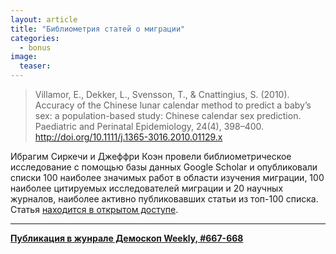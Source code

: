 ```yaml
---
layout: article
title: "Библиометрия статей о миграции"
categories: 
  - bonus
image:
  teaser:
---
```


> Villamor, E., Dekker, L., Svensson, T., & Cnattingius, S. (2010). Accuracy of the Chinese lunar calendar method to predict a baby’s sex: a population-based study: Chinese calendar sex prediction. Paediatric and Perinatal Epidemiology, 24(4), 398–400. http://doi.org/10.1111/j.1365-3016.2010.01129.x

Ибрагим Сиркечи и Джеффри Коэн провели библиометрическое исследование с помощью базы данных Google Scholar и опубликовали списки 100 наиболее значимых работ в области изучения миграции, 100 наиболее цитируемых исследователей миграции и 20 научных журналов, наиболее активно публиковавших статьи из топ-100 списка. Статья [находится в открытом доступе](http://www.tplondon.com/journal/index.php/ml/article/view/570).

***
**[Публикация в жунрале Демоскоп Weekly, #667-668](http://demoscope.ru/weekly/2015/0667/digest05.php)**